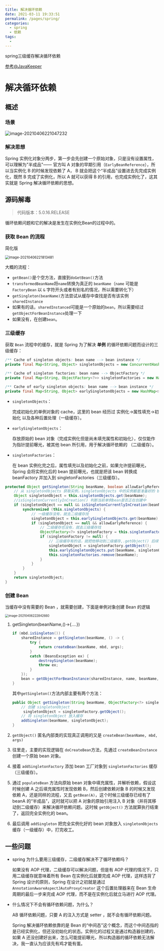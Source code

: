 ```yaml
---
title: 解决循环依赖
date: 2021-03-11 19:33:51
permalink: /pages/spring/
categories:
  - spring
  - 依赖
tags:
  - 
---
```

spring三级缓存解决循环依赖

<!-- more -->

[参考@JavaKeeper](https://mp.weixin.qq.com/s/Il2HDaKTrMA1dQ_9igatGQ)

# 解决循环依赖

## 概述

### 场景

![image-20210406221047232](https://cdn.jsdelivr.net/gh/dmu-wxy/pic/blog/image-20210406221047232.png)

### 解决思想

Spring 实例化对象分两步，第一步会先创建一个原始对象，只是没有设置属性，可以理解为"半成品"—— 官方叫 A 对象的早期引用（`EarlyBeanReference`），所以当实例化 B 的时候发现依赖了 A， B 就会把这个“半成品”设置进去先完成实例化，既然 B 完成了实例化，所以 A 就可以获得 B 的引用，也完成实例化了，这其实就是 Spring 解决循环依赖的思想。



## 源码解毒

> 代码版本：5.0.16.RELEASE

循环依赖问题和它的解决是发生在实例化Bean的过程中的。

### 获取 Bean 的流程

简化版

<img src="https://cdn.jsdelivr.net/gh/dmu-wxy/pic/blog/image-20210406221813481.png" alt="image-20210406221813481" style="zoom:80%;" />

大概的流程：

- `getBean()`是个空方法，直接到`doGetBean()`方法
- `transformedBeanName`将`name`转换为真正的 `beanName`（`name` 可能是 `FactoryBean` 以 `&` 字符开头或者有别名的情况，所以需要转化下）
- `getSingleton(beanName)`方法尝试从缓存中查找是否有该实例`sharedInstance`
- 如果有的话，`sharedInstanced`可能是一个原始的`bean`，所以需要经过`getObjectForBeanInstance`处理一下
- 如果没有，在创建`bean`。

### 三级缓存

获取 `Bean` 流程中的缓存，就是 Spring 为了解决 **单例** 的循环依赖问题而设计的三级缓存：

```java
/** Cache of singleton objects: bean name --> bean instance */
private final Map<String, Object> singletonObjects = new ConcurrentHashMap<>(256);

/** Cache of singleton factories: bean name --> ObjectFactory */
private final Map<String, ObjectFactory<?>> singletonFactories = new HashMap<>(16);

/** Cache of early singleton objects: bean name --> bean instance */
private final Map<String, Object> earlySingletonObjects = new HashMap<>(16);
```



- `singletonObjects`：

  完成初始化的单例对象的 cache，这里的 bean 经历过 实例化->属性填充->初始化 以及各种后置处理（一级缓存）。

- `earlySingletonObjects`：

  存放原始的 bean 对象（完成实例化但是尚未填充属性和初始化），仅仅能作为指针提前曝光，被其他 bean 所引用，用于解决循环依赖的 （二级缓存）。

- `singletonFactories`：

  在 bean 实例化完之后，属性填充以及初始化之前，如果允许提前曝光，Spring 会将实例化后的 bean 提前曝光，也就是把该 bean 转换成 beanFactory 并加入到 singletonFactories（三级缓存）。

```java
protected Object getSingleton(String beanName, boolean allowEarlyReference) {
    // 从 singletonObjects 获取实例，singletonObjects 中的实例都是准备好的 bean 实例，可以直接使用
    Object singletonObject = this.singletonObjects.get(beanName);
    //isSingletonCurrentlyInCreation() 判断当前单例bean是否正在创建中
    if (singletonObject == null && isSingletonCurrentlyInCreation(beanName)) {
        synchronized (this.singletonObjects) {
            // 一级缓存没有，就去二级缓存找
            singletonObject = this.earlySingletonObjects.get(beanName);
            if (singletonObject == null && allowEarlyReference) {
                // 二级缓存也没有，就去三级缓存找
                ObjectFactory<?> singletonFactory = this.singletonFactories.get(beanName);
                if (singletonFactory != null) {
                    // 三级缓存有的话，就把他移动到二级缓存,.getObject() 后续会讲到
                    singletonObject = singletonFactory.getObject();
                    this.earlySingletonObjects.put(beanName, singletonObject);
                    this.singletonFactories.remove(beanName);
                }
            }
        }
    }
    return singletonObject;
}
```



### 创建 Bean

当缓存中没有需要的 Bean ，就需要创建，下面是单例对象创建 Bean 的逻辑

<img src="https://cdn.jsdelivr.net/gh/dmu-wxy/pic/blog/image-20210406222842660.png" alt="image-20210406222842660" style="zoom:70%;" />

1. getSingleton(beanName,()->{....})

   ```java
   if (mbd.isSingleton()) {
       sharedInstance = getSingleton(beanName, () -> {
           try {
               return createBean(beanName, mbd, args);
           }
           catch (BeansException ex) {
               destroySingleton(beanName);
               throw ex;
           }
       });
       bean = getObjectForBeanInstance(sharedInstance, name, beanName, mbd);
   }
   ```

   其中`getSingleton()`方法内部主要有两个方法：

   ```java
   public Object getSingleton(String beanName, ObjectFactory<?> singletonFactory) {
       // 创建 singletonObject
    	singletonObject = singletonFactory.getObject();
       // 将 singletonObject 放入缓存
       addSingleton(beanName, singletonObject);
   }
   ```

2. `getObject()` 匿名内部类的实现真正调用的又是 `createBean(beanName, mbd, args)`

3. 往里走，主要的实现逻辑在 `doCreateBean`方法，先通过 `createBeanInstance` 创建一个原始 bean 对象。

4. 接着 `addSingletonFactory` 添加 bean 工厂对象到 `singletonFactories` 缓存（三级缓存）。

5. 通过 `populateBean` 方法向原始 bean 对象中填充属性，并解析依赖，假设这时候创建 A 之后填充属性时发现依赖 B，然后创建依赖对象 B 的时候又发现依赖 A，还是同样的流程，又去 `getBean(A)`，这个时候三级缓存已经有了 beanA 的“半成品”，这时就可以把 A 对象的原始引用注入 B 对象（并将其移动到二级缓存）来解决循环依赖问题。这时候 `getObject()` 方法就算执行结束了，返回完全实例化的 bean。

6. 最后调用 `addSingleton` 把完全实例化好的 bean 对象放入 `singletonObjects` 缓存（一级缓存）中，打完收工。

## 一些问题



- spring  为什么要用三级缓存，二级缓存解决不了循环依赖吗？

  如果没有 AOP 代理，二级缓存可以解决问题，但是有 AOP 代理的情况下，只用二级缓存就意味着所有 Bean 在实例化后就要完成 AOP 代理，这样违背了 Spring 设计的原则，Spring 在设计之初就是通过 `AnnotationAwareAspectJAutoProxyCreator` 这个后置处理器来在 Bean 生命周期的最后一步来完成 AOP 代理，而不是在实例化后就立马进行 AOP 代理。

- 什么情况下不会有循环依赖问题，为什么？

  AB 循环依赖问题，只要 A 的注入方式是 setter ，就不会有循环依赖问题。

  Spring 解决循环依赖依靠的是 Bean 的“中间态”这个概念，而这个中间态指的是已经实例化，但还没初始化的状态。实例化的过程又是通过构造器创建的，如果 A 还没创建好出来，怎么可能提前曝光，所以构造器的循环依赖无法解决，我一直认为应该先有鸡才能有蛋。
